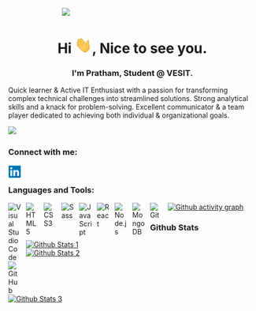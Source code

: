 <p align="center"><img src="https://media.tenor.com/images/49e8bbc5b4245a62076c898a713e8a28/tenor.gif" width="150" style="margin-right:100" />                    </p>
<h1 align="center">Hi <img src="https://raw.githubusercontent.com/ABSphreak/ABSphreak/master/gifs/Hi.gif" width="35" />, Nice to see you.</h1>
<h3 align="center">I'm Pratham, Student @ VESIT.</h3>

Quick learner & Active IT Enthusiast with a passion for transforming complex technical challenges into streamlined solutions. Strong analytical skills and a knack for problem-solving. Excellent communicator & a team player dedicated to achieving both individual & organizational goals.

[![](https://visitcount.itsvg.in/api?id=pratham2506&icon=0&color=0)](https://visitcount.itsvg.in)

 
### Connect with me:
<p align="left">
  <a href="https://www.linkedin.com/in/pratham-matkar-a2bb77257/" target="__blank"><img align="left" alt="LinkedIn" width="26px" src="https://github.com/devicons/devicon/blob/v2.16.0/icons/linkedin/linkedin-original.svg" style="padding-right:10px;" href="https://www.linkedin.com/in/pratham-matkar-a2bb77257/" /></a>
</p>
<br>
 
 
### Languages and Tools:
<img align="left" alt="Visual Studio Code" width="26px" src="https://cdn.jsdelivr.net/gh/devicons/devicon/icons/vscode/vscode-original.svg" style="padding-right:10px;" />
<img align="left" alt="HTML5" width="26px" src="https://cdn.jsdelivr.net/gh/devicons/devicon/icons/html5/html5-original.svg" style="padding-right:10px;" />
<img align="left" alt="CSS3" width="26px" src="https://cdn.jsdelivr.net/gh/devicons/devicon/icons/css3/css3-original.svg" style="padding-right:10px;" />




<img align="left" alt="Sass" width="26px" src="https://cdn.jsdelivr.net/gh/devicons/devicon/icons/sass/sass-original.svg" style="padding-right:10px;" /> 
<img align="left" alt="JavaScript" width="26px" src="https://cdn.jsdelivr.net/gh/devicons/devicon/icons/javascript/javascript-original.svg" style="padding-right:10px;" />
<img align="left" alt="React" width="26px" src="https://cdn.jsdelivr.net/gh/devicons/devicon/icons/react/react-original.svg" style="padding-right:10px;" />
<img align="left" alt="Node.js" width="26px" src="https://cdn.jsdelivr.net/gh/devicons/devicon/icons/nodejs/nodejs-original.svg" style="padding-right:10px;" />
<img align="left" alt="MongoDB" width="26px" src="https://cdn.jsdelivr.net/gh/devicons/devicon/icons/mongodb/mongodb-original.svg" style="padding-right:10px;" />
<img align="left" alt="Git" width="26px" src="https://cdn.jsdelivr.net/gh/devicons/devicon/icons/git/git-original.svg" style="padding-right:10px;" />
<img align="left" alt="GitHub" width="26px" src="https://user-images.githubusercontent.com/3369400/139447912-e0f43f33-6d9f-45f8-be46-2df5bbc91289.png" style="padding-right:1000px;" />

[![Github activity graph](https://github-readme-activity-graph.vercel.app/graph?username=j-j-gajjar&theme=react-dark&hide_border=true&color=BDDFFF&line=6E93B5&point=BDDFFF)](https://github.com/j-j-gajjar)

<h3>Github Stats</h3>
<a href="https://github-readme-stats.vercel.app/api?username=CoderJava&theme=vue-dark&hide_border=true&include_all_commits=false&count_private=false" target="_blank"><img alt="Github Stats 1" src="https://github-readme-stats.vercel.app/api?username=CoderJava&theme=vue-dark&hide_border=true&include_all_commits=false&count_private=false" /></a>
<br />
<a href="https://github-readme-streak-stats.herokuapp.com/?user=CoderJava&theme=vue-dark&hide_border=true" target="_blank"><img alt="Github Stats 2" src="https://github-readme-streak-stats.herokuapp.com/?user=CoderJava&theme=vue-dark&hide_border=true" /></a>
<br />
<a href="https://github-readme-stats.vercel.app/api/top-langs/?username=CoderJava&theme=vue-dark&hide_border=true&include_all_commits=false&count_private=false&layout=compact" target="_blank"><img alt="Github Stats 3" src="https://github-readme-stats.vercel.app/api/top-langs/?username=CoderJava&theme=vue-dark&hide_border=true&include_all_commits=false&count_private=false&layout=compact" /></a>
